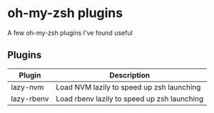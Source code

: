 # oh-my-zsh plugins

A few oh-my-zsh plugins I've found useful

## Plugins

| Plugin  | Description |
| ------------- | ------------- |
| lazy-nvm  | Load NVM lazily to speed up zsh launching  |
| lazy-rbenv  | Load rbenv lazily to speed up zsh launching  |